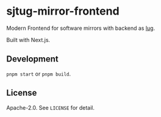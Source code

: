 # sjtug-mirror-frontend

Modern Frontend for software mirrors with backend as [lug](https://github.com/sjtug/lug).

Built with Next.js.

## Development

`pnpm start` or `pnpm build`.

## License

Apache-2.0. See `LICENSE` for detail.
